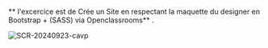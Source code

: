 ** l'excercice est de Crée un Site en respectant la maquette du designer en Bootstrap + (SASS) via Openclassrooms** .


![SCR-20240923-cavp](https://github.com/user-attachments/assets/292afe2e-4e65-4421-80bf-c76421231cde)
